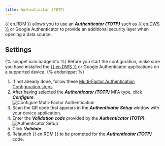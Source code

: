 ```yaml
---
title: Authenticator (TOTP)
---
```

{{ en.RDM }} allows you to use an ***Authenticator (TOTP)*** such as [{{ en.DWS }}](https://devolutions.net/workspace/) or Google Authenticator to provide an additional security layer when opening a data source. 
## Settings 
{% snippet icon.badgeInfo %} 
Before you start the configuration, make sure you have installed the [{{ en.DWS }}](https://devolutions.net/workspace/) or Google Authenticator applications on a supported device. 
{% endsnippet %}
 
1. If not already done, follow these [Multi-Factor Authentication Configuration steps](/rdm/windows/data-sources/multi-factor-authentication/). 
1. After having selected the ***Authenticator (TOTP)*** MFA type, click ***Configure***.  
![Configure Multi-Factor Authentication](https://webdevolutions.azureedge.net/docs/en/rdm/windows/clip10007.png) 
1. Scan the QR code that appears in the ***Authenticator Setup*** window with your device application. 
1. Enter the ***Validation code*** provided by the ***Authenticator (TOTP)***.  
![Authenticator Setup](https://webdevolutions.azureedge.net/docs/en/rdm/windows/clip10009.png) 
1. Click ***Validate***. 
1. Relaunch {{ en.RDM }} to be prompted for the ***Authenticator (TOTP)*** code. 
